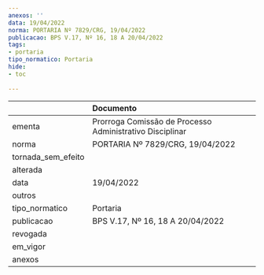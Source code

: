```yaml
---
anexos: ''
data: 19/04/2022
norma: PORTARIA Nº 7829/CRG, 19/04/2022
publicacao: BPS V.17, Nº 16, 18 A 20/04/2022
tags:
- portaria
tipo_normatico: Portaria
hide: 
- toc 
 
---
```


|                    | Documento                                                |
|:-------------------|:---------------------------------------------------------|
| ementa             | Prorroga Comissão de Processo Administrativo Disciplinar |
| norma              | PORTARIA Nº 7829/CRG, 19/04/2022                         |
| tornada_sem_efeito |                                                          |
| alterada           |                                                          |
| data               | 19/04/2022                                               |
| outros             |                                                          |
| tipo_normatico     | Portaria                                                 |
| publicacao         | BPS V.17, Nº 16, 18 A 20/04/2022                         |
| revogada           |                                                          |
| em_vigor           |                                                          |
| anexos             |                                                          |
